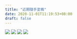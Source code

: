 ```yaml
---
title: "近期隨手塗鴉"
date: 2020-11-01T11:19:53+08:00
draft: false
---
```


![](https://thect/static/IMG_20201015_125412_204.jpg)
![](https://static/IMG_20201016_125559_755.jpg)
![](https://static/IMG_20201021_110039_183.jpg)
![](https://static/IMG_20201021_112159_027.jpg)